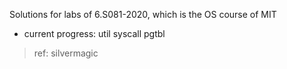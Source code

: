 Solutions for labs of 6.S081-2020, which is the OS course of MIT

- current progress: util syscall pgtbl

> ref: silvermagic

